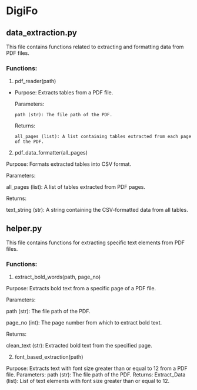# DigiFo


## data_extraction.py
This file contains functions related to extracting and formatting data from PDF files.

### Functions:
1. pdf_reader(path)
   
- Purpose: Extracts tables from a PDF file.

   Parameters:
   
      path (str): The file path of the PDF.

   Returns:
   
      all_pages (list): A list containing tables extracted from each page of the PDF.

2. pdf_data_formatter(all_pages)
   
Purpose: Formats extracted tables into CSV format.

Parameters:

   all_pages (list): A list of tables extracted from PDF pages.

Returns:

   text_string (str): A string containing the CSV-formatted data from all tables.




## helper.py
This file contains functions for extracting specific text elements from PDF files.

### Functions:
1. extract_bold_words(path, page_no)

Purpose: Extracts bold text from a specific page of a PDF file.

Parameters:

   path (str): The file path of the PDF.

   page_no (int): The page number from which to extract bold text.

Returns:

   clean_text (str): Extracted bold text from the specified page.

2. font_based_extraction(path)

Purpose: Extracts text with font size greater than or equal to 12 from a PDF file.
Parameters:
path (str): The file path of the PDF.
Returns:
Extract_Data (list): List of text elements with font size greater than or equal to 12.
